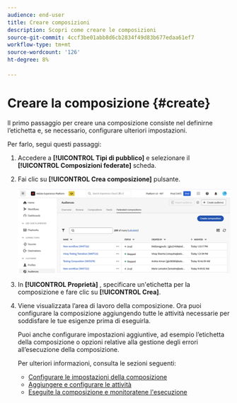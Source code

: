 ```yaml
---
audience: end-user
title: Creare composizioni
description: Scopri come creare le composizioni
source-git-commit: 4ccf3be01abb8d6cb2834f49d83b677edaa61ef7
workflow-type: tm+mt
source-wordcount: '126'
ht-degree: 8%

---
```



# Creare la composizione {#create}

Il primo passaggio per creare una composizione consiste nel definirne l’etichetta e, se necessario, configurare ulteriori impostazioni.

Per farlo, segui questi passaggi:

1. Accedere a **[!UICONTROL Tipi di pubblico]** e selezionare il **[!UICONTROL Composizioni federate]** scheda.

1. Fai clic su **[!UICONTROL Crea composizione]** pulsante.

   ![](assets/composition-create.png)

1. In **[!UICONTROL Proprietà]** , specificare un&#39;etichetta per la composizione e fare clic su **[!UICONTROL Crea]**.

1. Viene visualizzata l’area di lavoro della composizione. Ora puoi configurare la composizione aggiungendo tutte le attività necessarie per soddisfare le tue esigenze prima di eseguirla.

   Puoi anche configurare impostazioni aggiuntive, ad esempio l’etichetta della composizione o opzioni relative alla gestione degli errori all’esecuzione della composizione.

   Per ulteriori informazioni, consulta le sezioni seguenti:

   * [Configurare le impostazioni della composizione](#starting-audience)
   * [Aggiungere e configurare le attività](#action-activities)
   * [Eseguite la composizione e monitoratene l&#39;esecuzione](#save)
